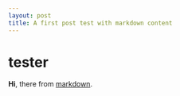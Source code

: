 ```yaml
---
layout: post
title: A first post test with markdown content
---
```


# tester

**Hi**, there from [markdown](http://google.com/?q=markdown).


